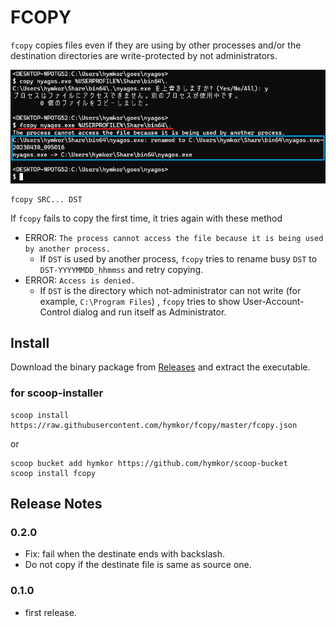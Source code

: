 FCOPY
=====

`fcopy` copies files even if they are using by other processes and/or the destination directories are write-protected by not administrators.

![./image.png](./image.png)

```
fcopy SRC... DST
```

If `fcopy` fails to copy the first time, it tries again with these method

* ERROR: `The process cannot access the file because it is being used by another process.`
    * If `DST` is used by another process, `fcopy` tries to rename busy `DST` to `DST-YYYYMMDD_hhmmss` and retry copying.
* ERROR: `Access is denied.`
    * If `DST` is the directory which not-administrator can not write (for example, `C:\Program Files`) , `fcopy` tries to show User-Account-Control dialog and run itself as Administrator.

Install
-------

Download the binary package from [Releases](https://github.com/hymkor/fcopy/releases) and extract the executable.

### for scoop-installer

```
scoop install https://raw.githubusercontent.com/hymkor/fcopy/master/fcopy.json
```

or

```
scoop bucket add hymkor https://github.com/hymkor/scoop-bucket
scoop install fcopy
```

Release Notes
-------------

### 0.2.0

- Fix: fail when the destinate ends with backslash.
- Do not copy if the destinate file is same as source one.

### 0.1.0

- first release.

